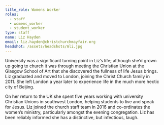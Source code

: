 ```yaml
---
title_role: Womens Worker
roles:
  - staff
  - womens_worker
  - student_worker
type: staff
name: Liz Hayden
email: liz.hayden@christchurchmayfair.org
headshot: /assets/headshots/Ali.jpg
---
```

University was a significant turning point in Liz’s life; although she’d grown up going to church it was through meeting the Christian Union at the Glasgow School of Art that she discovered the fullness of life Jesus brings. Liz graduated and moved to London, joining the Christ Church family in 2011. She left London a year later to experience life in the much more hectic city of Beijing.

On her return to the UK she spent five years working with university Christian Unions in southwest London, helping students to live and speak for Jesus. Liz joined the church staff team in 2016 and co-ordinates the women’s ministry, particularly amongst the evening congregation. Liz has been reliably informed she has a distinctive, but infectious, laugh. 
